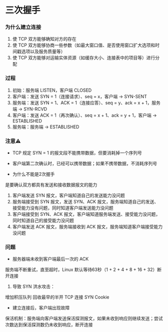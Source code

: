 # 三次握手


### 为什么建立连接

1. 使 TCP 双方能够确知对方的存在
2. 使 TCP 双方能够协商一些参数（如最大窗口值、是否使用窗口扩大选项和时间戳选项以及服务质量等）
3. 使 TCP 双方能够对运输实体资源（如缓存大小、连接表中的项目等）进行分配


### 过程

1. 初始：服务端 LISTEN，客户端 CLOSED
2. 客户端：发送 SYN = 1（连接请求）、seq = x，客户端 -> SYN-SENT
3. 服务端：发送 SYN = 1、ACK = 1（连接应答）、seq = y、ack = x + 1，服务端 -> SYN-RCVD
4. 客户端：发送 ACK = 1（再次确认）、seq = x + 1、ack = y + 1，客户端 -> ESTABLISHED
5. 服务端：服务端 -> ESTABLISHED


### 注意⚠️

* TCP 规定 SYN = 1 的报文段不能携带数据，但要消耗掉一个序列号

* 客户端第二次确认时，已经可以携带数据；如果不携带数据，不消耗序列号

* 为什么不能是2次握手

是要确认双方都具有发送和接收数据报文的能力

1. 客户端发送 SYN 报文，客户端知道自己的发送能力没问题
2. 服务端接受到 SYN 报文，发送 SYN、ACK 报文，服务端知道自己的发送、接受能力没有问题，同时知道客户端发送能力没问题
3. 客户端接受到 SYN、ACK 报文，客户端知道服务端发送、接受能力没问题，同时知道自己的接受能力没问题
4. 客户端发送 ACK 报文，服务端接收到 ACK 报文，服务端知道客户端接受能力没问题


### 问题

* 服务器端未收到客户端最后一次的 ACK

服务端不断重试，直至超时，Linux 默认等待63秒（1 + 2 + 4 + 8 + 16 + 32）断开连接

1. 导致 SYN 洪水攻击：

增加积压队列
回收最早的半开 TCP 连接
SYN Cookie

* 建立连接后，客户端出现故障

保活机制：服务端向客户端发送保活探测报文，如果未收到响应则继续发送；尝试次数达到保活探测数仍未收到响应，断开连接
